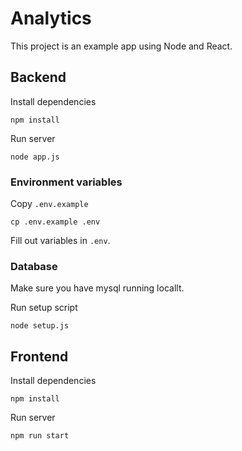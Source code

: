 # Analytics

This project is an example app using Node and React.

## Backend

Install dependencies

```
npm install
```

Run server

```
node app.js
```

### Environment variables

Copy `.env.example`

```
cp .env.example .env
```

Fill out variables in `.env`.

### Database

Make sure you have mysql running locallt.

Run setup script

```
node setup.js
```

## Frontend

Install dependencies

```
npm install
```

Run server

```
npm run start
```
